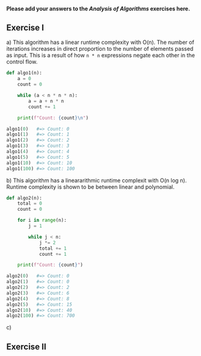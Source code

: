 #### Please add your answers to the ***Analysis of  Algorithms*** exercises here.

## Exercise I

a) This algorithm has a linear runtime complexity with O(n). The number of iterations increases in direct proportion to the number of elements passed as input. This is a result of how `n * n` expressions negate each other in the control flow.

```python
def algo1(n):
    a = 0
    count = 0

    while (a < n * n * n):
        a = a + n * n
        count += 1

    print(f"Count: {count}\n")

algo1(0)   #=> Count: 0
algo1(1)   #=> Count: 1
algo1(2)   #=> Count: 2
algo1(3)   #=> Count: 3
algo1(4)   #=> Count: 4
algo1(5)   #=> Count: 5
algo1(10)  #=> Count: 10
algo1(100) #=> Count: 100
```

b) This algorithm has a lineararithmic runtime complexit with O(n log n). Runtime complexity is shown to be between linear and polynomial.

```python
def algo2(n):
    total = 0
    count = 0

    for i in range(n):
        j = 1

        while j < n:
            j *= 2
            total += 1
            count += 1

    print(f"Count: {count}")

algo2(0)   #=> Count: 0
algo2(1)   #=> Count: 0
algo2(2)   #=> Count: 2
algo2(3)   #=> Count: 6
algo2(4)   #=> Count: 8
algo2(5)   #=> Count: 15
algo2(10)  #=> Count: 40
algo2(100) #=> Count: 700
```

c)

## Exercise II


